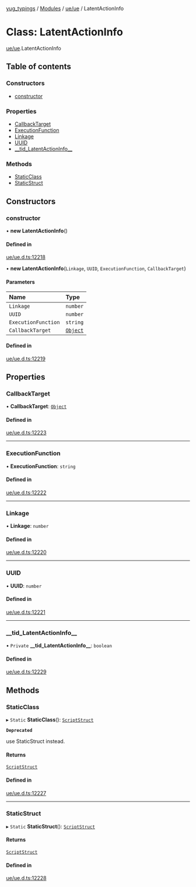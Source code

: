 [yug_typings](../README.md) / [Modules](../modules.md) / [ue/ue](../modules/ue_ue.md) / LatentActionInfo

# Class: LatentActionInfo

[ue/ue](../modules/ue_ue.md).LatentActionInfo

## Table of contents

### Constructors

- [constructor](ue_ue.LatentActionInfo.md#constructor)

### Properties

- [CallbackTarget](ue_ue.LatentActionInfo.md#callbacktarget)
- [ExecutionFunction](ue_ue.LatentActionInfo.md#executionfunction)
- [Linkage](ue_ue.LatentActionInfo.md#linkage)
- [UUID](ue_ue.LatentActionInfo.md#uuid)
- [\_\_tid\_LatentActionInfo\_\_](ue_ue.LatentActionInfo.md#__tid_latentactioninfo__)

### Methods

- [StaticClass](ue_ue.LatentActionInfo.md#staticclass)
- [StaticStruct](ue_ue.LatentActionInfo.md#staticstruct)

## Constructors

### constructor

• **new LatentActionInfo**()

#### Defined in

[ue/ue.d.ts:12218](https://github.com/YugMetaverse/yug_typings/blob/25cad34/ue/ue.d.ts#L12218)

• **new LatentActionInfo**(`Linkage`, `UUID`, `ExecutionFunction`, `CallbackTarget`)

#### Parameters

| Name | Type |
| :------ | :------ |
| `Linkage` | `number` |
| `UUID` | `number` |
| `ExecutionFunction` | `string` |
| `CallbackTarget` | [`Object`](ue_ue.Object.md) |

#### Defined in

[ue/ue.d.ts:12219](https://github.com/YugMetaverse/yug_typings/blob/25cad34/ue/ue.d.ts#L12219)

## Properties

### CallbackTarget

• **CallbackTarget**: [`Object`](ue_ue.Object.md)

#### Defined in

[ue/ue.d.ts:12223](https://github.com/YugMetaverse/yug_typings/blob/25cad34/ue/ue.d.ts#L12223)

___

### ExecutionFunction

• **ExecutionFunction**: `string`

#### Defined in

[ue/ue.d.ts:12222](https://github.com/YugMetaverse/yug_typings/blob/25cad34/ue/ue.d.ts#L12222)

___

### Linkage

• **Linkage**: `number`

#### Defined in

[ue/ue.d.ts:12220](https://github.com/YugMetaverse/yug_typings/blob/25cad34/ue/ue.d.ts#L12220)

___

### UUID

• **UUID**: `number`

#### Defined in

[ue/ue.d.ts:12221](https://github.com/YugMetaverse/yug_typings/blob/25cad34/ue/ue.d.ts#L12221)

___

### \_\_tid\_LatentActionInfo\_\_

• `Private` **\_\_tid\_LatentActionInfo\_\_**: `boolean`

#### Defined in

[ue/ue.d.ts:12229](https://github.com/YugMetaverse/yug_typings/blob/25cad34/ue/ue.d.ts#L12229)

## Methods

### StaticClass

▸ `Static` **StaticClass**(): [`ScriptStruct`](ue_ue.ScriptStruct.md)

**`Deprecated`**

use StaticStruct instead.

#### Returns

[`ScriptStruct`](ue_ue.ScriptStruct.md)

#### Defined in

[ue/ue.d.ts:12227](https://github.com/YugMetaverse/yug_typings/blob/25cad34/ue/ue.d.ts#L12227)

___

### StaticStruct

▸ `Static` **StaticStruct**(): [`ScriptStruct`](ue_ue.ScriptStruct.md)

#### Returns

[`ScriptStruct`](ue_ue.ScriptStruct.md)

#### Defined in

[ue/ue.d.ts:12228](https://github.com/YugMetaverse/yug_typings/blob/25cad34/ue/ue.d.ts#L12228)
